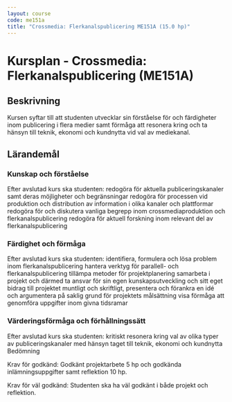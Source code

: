 ```yaml
---
layout: course
code: me151a
title: "Crossmedia: Flerkanalspublicering ME151A (15.0 hp)"
---
```


# Kursplan - Crossmedia: Flerkanalspublicering (ME151A)

## Beskrivning
Kursen syftar till att studenten utvecklar sin förståelse för och färdigheter inom publicering i flera medier samt förmåga att resonera kring och ta hänsyn till teknik, ekonomi och kundnytta vid val av mediekanal.

## Lärandemål

### Kunskap och förståelse
Efter avslutad kurs ska studenten: redogöra för aktuella publiceringskanaler samt deras möjligheter och begränsningar redogöra för processen vid produktion och distribution av information i olika kanaler och plattformar redogöra för och diskutera vanliga begrepp inom crossmediaproduktion och flerkanalspublicering redogöra för aktuell forskning inom relevant del av flerkanalspublicering

### Färdighet och förmåga
Efter avslutad kurs ska studenten: identifiera, formulera och lösa problem inom flerkanalspublicering hantera verktyg för parallell- och flerkanalspublicering tillämpa metoder för projektplanering samarbeta i projekt och därmed ta ansvar för sin egen kunskapsutveckling och sitt eget bidrag till projektet muntligt och skriftligt, presentera och förankra en idé och argumentera på saklig grund för projektets målsättning visa förmåga att genomföra uppgifter inom givna tidsramar

### Värderingsförmåga och förhållningssätt
Efter avslutad kurs ska studenten:
kritiskt resonera kring val av olika typer av publiceringskanaler med hänsyn taget till teknik, ekonomi och kundnytta
Bedömning

Krav för godkänd: Godkänt projektarbete 5 hp och godkända inlämningsuppgifter samt reflektion 10 hp.

Krav för väl godkänd: Studenten ska ha väl godkänt i både projekt och reflektion.

